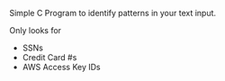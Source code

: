 Simple C Program to identify patterns in your text input.

Only looks for
- SSNs
- Credit Card #s
- AWS Access Key IDs